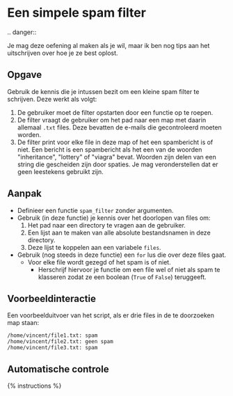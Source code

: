 # Een simpele spam filter

.. danger::

   Je mag deze oefening al maken als je wil, maar ik ben nog tips aan het uitschrijven over hoe je ze best oplost.

## Opgave
Gebruik de kennis die je intussen bezit om een kleine spam filter te schrijven. Deze werkt als volgt:

1. De gebruiker moet de filter opstarten door een functie op te roepen.
2. De filter vraagt de gebruiker om het pad naar een map met daarin allemaal `.txt` files. Deze bevatten de e-mails die gecontroleerd moeten worden.
3. De filter print voor elke file in deze map of het een spambericht is of niet. Een bericht is een spambericht als het een van de woorden "inheritance", "lottery" of "viagra" bevat. Woorden zijn delen van een string die gescheiden zijn door spaties. Je mag veronderstellen dat er geen leestekens gebruikt zijn.

## Aanpak
- Definieer een functie `spam_filter` zonder argumenten.
- Gebruik (in deze functie) je kennis over het doorlopen van files om:
  1. Het pad naar een directory te vragen aan de gebruiker.
  2. Een lijst aan te maken van alle absolute bestandsnamen in deze directory.
  3. Deze lijst te koppelen aan een variabele `files`.
- Gebruik (nog steeds in deze functie) een `for` lus die over deze files gaat.
  - Voor elke file wordt gezegd of het spam is of niet.
    - Herschrijf hiervoor je functie om een file wel of niet als spam te klasseren zodat ze een boolean (`True` of `False`) teruggeeft.

## Voorbeeldinteractie
Een voorbeelduitvoer van het script, als er drie files in de te doorzoeken map staan:

```text
/home/vincent/file1.txt: spam
/home/vincent/file2.txt: geen spam
/home/vincent/file3.txt: spam
```

## Automatische controle
{% instructions %}

